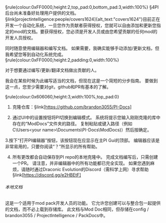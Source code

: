 §rule{colour:0xFF0000,height:2,top_pad:0,bottom_pad:3,width:100%}
§4PI后台尚未准备好处理用户提供的文档。
§link[projectintelligence:people/covers1624]{alt_text:"covers1624"}目前正在开发一个自动化系统，一旦您作为贡献者获得授权，您就可以自由添加和更新您指定的mod的文档。要获得授权，您必须是开发人员或由您希望贡献的任何mod的开发人员授权。

同时随意使用编辑器和编写文档。
如果需要，我确实能够手动添加/更新文档，但我希望您等到自动化系统完成。
§rule{colour:0xFF0000,height:2,padding:0,width:100%}

对于想要通过编写/更新/翻译文档做出贡献的人。

我会在某些时候为此编写适当的文档，但现在这是一个简短的分步指南。
要做到这一点，您至少需要对git，github和PR有基本的了解。

§rule{colour:0x606060,height:3,width:100%,top_pad:0}

1. 克隆仓库：§link[https://github.com/brandon3055/PI-Docs]
 
2. 通过UI中的设置按钮将PI切换到编辑模式。 系统将提示您输入刚刚克隆的库中存在的“ModDocs”文件夹的路径。 复制粘贴或键入路径（例如 C\Users\<your name>\Documents\PI-Docs\ModDocs)）然后按确定。

3.按下“打开PI编辑器”按钮，该按钮现在应显示在主PI Gui的顶部。 编辑器应该是非常易用的，只要你阅读“？”所显示的所有帮助。

4. 所有更改都会自动保存到PI repo的本地克隆中。 完成文档编写后，只需创建一个PR。
请注意，并非编辑器中的所有功能都已完全实现。 如果您遇到麻烦，请随时通过Draconic Evolution的Discord（需科学上网）寻求帮助 §link[https://discord.gg/e2HBEtF]

###### 本地文档
这是一个适用于mod pack开发人员的功能。 它允许您创建可以与整合包一起提供的文档，而不必上载到存储库。 此文档与Mod Doc相同，但存储在config / brandon3055 / ProjectIntelligence / PackDocs中。
